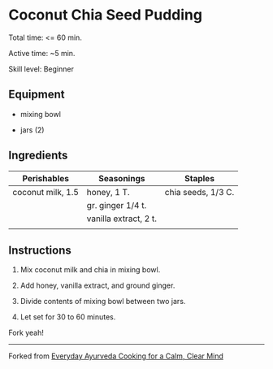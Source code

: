 # Coconut Chia Seed Pudding

Total time: <= 60 min.

Active time: ~5 min.

Skill level: Beginner

## Equipment

* mixing bowl

* jars (2)


## Ingredients


| Perishables           | Seasonings           | Staples                          |
|---                    |---                   | ---                          |
| coconut milk, 1.5     | honey, 1 T.          | chia seeds, 1/3 C.     |
|                       | gr. ginger 1/4 t.    |               |
|                       | vanilla extract, 2 t.|                     |
|                       |                      |                  |


## Instructions 

1. Mix coconut milk and chia in mixing bowl.

2. Add honey, vanilla extract, and ground ginger. 

3. Divide contents of mixing bowl between two jars.

4. Let set for 30 to 60 minutes. 

Fork yeah!

---

Forked from [Everyday Ayurveda Cooking for a Calm, Clear Mind](https://amzn.to/2E6bFLm)

